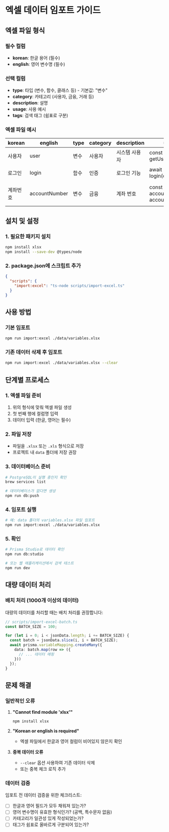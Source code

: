 # 엑셀 데이터 임포트 가이드

## 엑셀 파일 형식

### 필수 컬럼
- **korean**: 한글 용어 (필수)
- **english**: 영어 변수명 (필수)

### 선택 컬럼
- **type**: 타입 (변수, 함수, 클래스 등) - 기본값: "변수"
- **category**: 카테고리 (사용자, 금융, 거래 등)
- **description**: 설명
- **usage**: 사용 예시
- **tags**: 검색 태그 (쉼표로 구분)

### 엑셀 파일 예시

| korean | english | type | category | description | usage | tags |
|--------|---------|------|----------|-------------|--------|------|
| 사용자 | user | 변수 | 사용자 | 시스템 사용자 | const user = getUser(); | 사용자,user,유저 |
| 로그인 | login | 함수 | 인증 | 로그인 기능 | await login(credentials); | 로그인,login,signin |
| 계좌번호 | accountNumber | 변수 | 금융 | 계좌 번호 | const accountNumber = account.number; | 계좌번호,account,계좌 |

## 설치 및 설정

### 1. 필요한 패키지 설치
```bash
npm install xlsx
npm install --save-dev @types/node
```

### 2. package.json에 스크립트 추가
```json
{
  "scripts": {
    "import:excel": "ts-node scripts/import-excel.ts"
  }
}
```

## 사용 방법

### 기본 임포트
```bash
npm run import:excel ./data/variables.xlsx
```

### 기존 데이터 삭제 후 임포트
```bash
npm run import:excel ./data/variables.xlsx --clear
```

## 단계별 프로세스

### 1. 엑셀 파일 준비
1. 위의 형식에 맞춰 엑셀 파일 생성
2. 첫 번째 행에 컬럼명 입력
3. 데이터 입력 (한글, 영어는 필수)

### 2. 파일 저장
- 파일을 `.xlsx` 또는 `.xls` 형식으로 저장
- 프로젝트 내 `data` 폴더에 저장 권장

### 3. 데이터베이스 준비
```bash
# PostgreSQL이 실행 중인지 확인
brew services list

# 데이터베이스가 없다면 생성
npm run db:push
```

### 4. 임포트 실행
```bash
# 예: data 폴더의 variables.xlsx 파일 임포트
npm run import:excel ./data/variables.xlsx
```

### 5. 확인
```bash
# Prisma Studio로 데이터 확인
npm run db:studio

# 또는 웹 애플리케이션에서 검색 테스트
npm run dev
```

## 대량 데이터 처리

### 배치 처리 (1000개 이상의 데이터)
대량의 데이터를 처리할 때는 배치 처리를 권장합니다:

```typescript
// scripts/import-excel-batch.ts
const BATCH_SIZE = 100;

for (let i = 0; i < jsonData.length; i += BATCH_SIZE) {
  const batch = jsonData.slice(i, i + BATCH_SIZE);
  await prisma.variableMapping.createMany({
    data: batch.map(row => ({
      // ... 데이터 매핑
    }))
  });
}
```

## 문제 해결

### 일반적인 오류

1. **"Cannot find module 'xlsx'"**
   ```bash
   npm install xlsx
   ```

2. **"Korean or english is required"**
   - 엑셀 파일에서 한글과 영어 컬럼이 비어있지 않은지 확인

3. **중복 데이터 오류**
   - `--clear` 옵션 사용하여 기존 데이터 삭제
   - 또는 중복 체크 로직 추가

### 데이터 검증
임포트 전 데이터 검증을 위한 체크리스트:
- [ ] 한글과 영어 필드가 모두 채워져 있는가?
- [ ] 영어 변수명이 유효한 형식인가? (공백, 특수문자 없음)
- [ ] 카테고리가 일관성 있게 작성되었는가?
- [ ] 태그가 쉼표로 올바르게 구분되어 있는가?